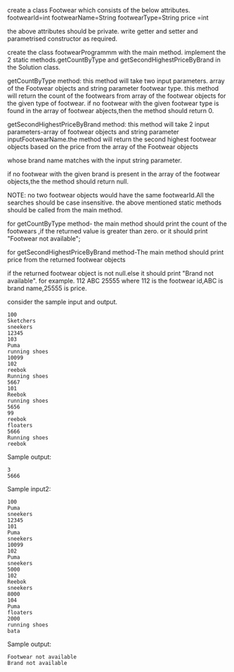 create a class Footwear which consists of the below attributes.
footwearId=int
footwearName=String
footwearType=String
price =int

the above attributes should be private.
write getter and setter and parametrised constructor as required.

create the class footwearProgrammm with the main method.
implement the 2 static methods.getCountByType and
getSecondHighestPriceByBrand in the Solution class.


getCountByType method:
this method will take two input parameters.
array of the Footwear objects and string parameter footwear type.
this method will return the count of the footwears from array of the
footwear objects for the given type of footwear.
if no footwear with the given footwear type is found in the
array of footwear abjects,then the method should return 0.



getSecondHighestPriceByBrand method:
this method will take 2 input parameters-array of footwear objects and string parameter inputFootwearName.the method
will return the second highest footwear objects based on the price from the array of the Footwear objects


whose brand name matches with the input string parameter.


if no footwear with the given brand is present in the array of the footwear objects,the the method
should return null.

NOTE: no two footwear objects would have the same footwearId.All the searches should be case insensitive.
the above mentioned static methods should be called from the main method.

for getCountByType method- the main method should print the count of the footwears ,if the returned value
is greater than zero. or it should print "Footwear not available";

for getSecondHighestPriceByBrand method-The main method should print price from the returned footwear objects


if the returned footwear object is not null.else it should print "Brand not available".
for example.
112
ABC
25555
where 112 is the footwear id,ABC is brand name,25555 is price.

consider the sample input and output.

    100
    Sketchers
    sneekers
    12345
    103
    Puma
    running shoes
    10099
    102
    reebok
    Running shoes
    5667
    101
    Reebok
    running shoes
    5656
    99
    reebok
    floaters
    5666
    Running shoes
    reebok

Sample output:

    3
    5666

Sample input2:

    100
    Puma
    sneekers
    12345
    101
    Puma
    sneekers
    10099
    102
    Puma
    sneekers
    5000
    102
    Reebok
    sneekers
    8000
    104
    Puma
    floaters
    2000
    running shoes
    bata

Sample output:

    Footwear not available
    Brand not available
